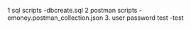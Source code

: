 1 sql scripts -dbcreate.sql
2 postman scripts - emoney.postman_collection.json
3. user password test -test
